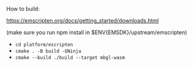 How to build:

https://emscripten.org/docs/getting_started/downloads.html

(make sure you run npm install in $ENV{EMSDK}/upstream/emscripten)

- `cd platform/escripten`
- `cmake . -B build -GNinja`
- `cmake --build ./build --target mbgl-wasm`
